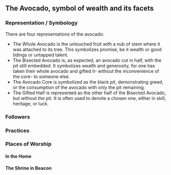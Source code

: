 ## The Avocado, symbol of wealth and its facets

### Representation / Symbology
There are four representations of the avocado:
- The Whole Avocado is the untouched fruit with a nub of stem where it was attached to its tree. This symbolizes promise, be it wealth or good tidings or untapped talent.
- The Bisected Avocado is, as expected, an avocado cut in half, with the pit still embedded. It symbolizes wealth and generosity, for one has taken their whole avocado and gifted it- without the inconvenience of the core- to someone else.
- The Avocado Core is symbolized as the black pit, demonstrating greed, or the consumption of the avocado with only the pit remaining.
- The Gifted Half is represented as the other half of the Bisected Avocado, but without the pit. It is often used to denote a chosen one, either in skill, heritage, or luck.


### Followers

### Practices

### Places of Worship
#### In the Home

#### The Shrine in Beacon
